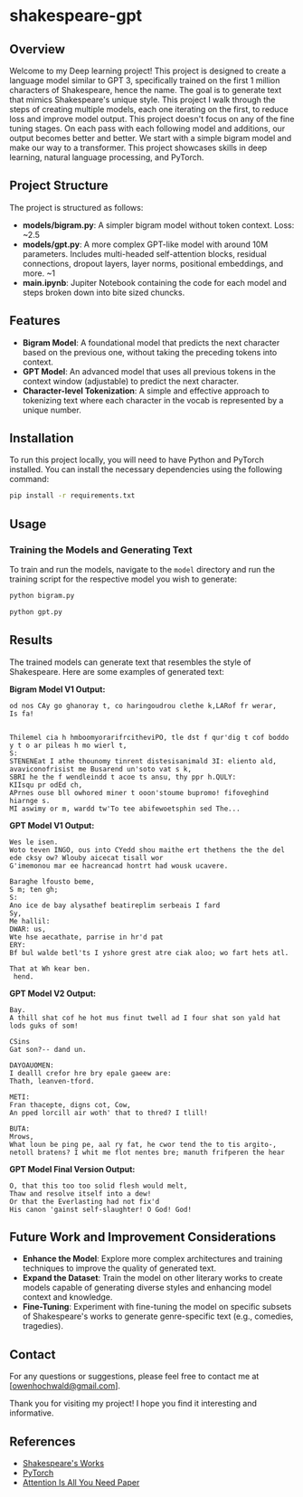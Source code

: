 # shakespeare-gpt

## Overview
Welcome to my Deep learning project! This project is designed to create a language model similar to GPT 3, specifically trained on the first 1 million characters of Shakespeare, hence the name. The goal is to generate text that mimics Shakespeare's unique style. This project I walk through the steps of creating multiple models, each one iterating on the first, to reduce loss and improve model output. This project doesn't focus on any of the fine tuning stages. On each pass with each following model and additions, our output becomes better and better. We start with a simple bigram model and make our way to a transformer. This project showcases skills in deep learning, natural language processing, and PyTorch.

## Project Structure
The project is structured as follows:
- **models/bigram.py**: A simpler bigram model without token context. Loss: ~2.5
- **models/gpt.py**: A more complex GPT-like model with around 10M parameters. Includes multi-headed self-attention blocks, residual connections, dropout layers, layer norms, positional embeddings, and more. ~1
- **main.ipynb**: Jupiter Notebook containing the code for each model and steps broken down into bite sized chuncks.

## Features
- **Bigram Model**: A foundational model that predicts the next character based on the previous one, without taking the preceding tokens into context.
- **GPT Model**: An advanced model that uses all previous tokens in the context window (adjustable) to predict the next character.
- **Character-level Tokenization**: A simple and effective approach to tokenizing text where each character in the vocab is represented by a unique number.

## Installation
To run this project locally, you will need to have Python and PyTorch installed. You can install the necessary dependencies using the following command:
```sh
pip install -r requirements.txt
```

## Usage
### Training the Models and Generating Text
To train and run the models, navigate to the `model` directory and run the training script for the respective model you wish to generate:
```sh
python bigram.py
```

```sh
python gpt.py
```

## Results
The trained models can generate text that  resembles the style of Shakespeare. Here are some examples of generated text:

**Bigram Model V1 Output:**
```
od nos CAy go ghanoray t, co haringoudrou clethe k,LARof fr werar,
Is fa!


Thilemel cia h hmboomyorarifrcitheviPO, tle dst f qur'dig t cof boddo y t o ar pileas h mo wierl t,
S:
STENENEat I athe thounomy tinrent distesisanimald 3I: eliento ald, avaviconofrisist me Busarend un'soto vat s k,
SBRI he the f wendleindd t acoe ts ansu, thy ppr h.QULY:
KIIsqu pr odEd ch,
APrnes ouse bll owhored miner t ooon'stoume bupromo! fifoveghind hiarnge s.
MI aswimy or m, wardd tw'To tee abifewoetsphin sed The...
```


**GPT Model V1 Output:**
```
Wes le isen.
Woto teven INGO, ous into CYedd shou maithe ert thethens the the del ede cksy ow? Wlouby aicecat tisall wor
G'imemonou mar ee hacreancad hontrt had wousk ucavere.

Baraghe lfousto beme,
S m; ten gh;
S:
Ano ice de bay alysathef beatireplim serbeais I fard
Sy,
Me hallil:
DWAR: us,
Wte hse aecathate, parrise in hr'd pat
ERY:
Bf bul walde betl'ts I yshore grest atre ciak aloo; wo fart hets atl.

That at Wh kear ben.
 hend.
```


**GPT Model V2 Output:**
```
Bay.
A thill shat cof he hot mus finut twell ad I four shat son yald hat lods guks of som!

CSins
Gat son?-- dand un.

DAYOAUOMEN:
I dealll crefor hre bry epale gaeew are:
Thath, leanven-tford.

METI:
Fran thacepte, digns cot, Cow,
An pped lorcill air woth' that to thred? I tlill!

BUTA:
Mrows,
What loun be ping pe, aal ry fat, he cwor tend the to tis argito-, netoll bratens? I whit me flot nentes bre; manuth frifperen the hear
```

**GPT Model Final Version Output:**
```
O, that this too too solid flesh would melt,
Thaw and resolve itself into a dew!
Or that the Everlasting had not fix'd
His canon 'gainst self-slaughter! O God! God!
```

## Future Work and Improvement Considerations
- **Enhance the Model**: Explore more complex architectures and training techniques to improve the quality of generated text.
- **Expand the Dataset**: Train the model on other literary works to create models capable of generating diverse styles and enhancing model context and knowledge.
- **Fine-Tuning**: Experiment with fine-tuning the model on specific subsets of Shakespeare's works to generate genre-specific text (e.g., comedies, tragedies).

## Contact
For any questions or suggestions, please feel free to contact me at [owenhochwald@gmail.com].

Thank you for visiting my project! I hope you find it interesting and informative.

## References
- [Shakespeare's Works](https://www.gutenberg.org/files/100/100-h/100-h.htm)
- [PyTorch](https://pytorch.org/)
- [Attention Is All You Need Paper](https://arxiv.org/abs/1706.03762)

